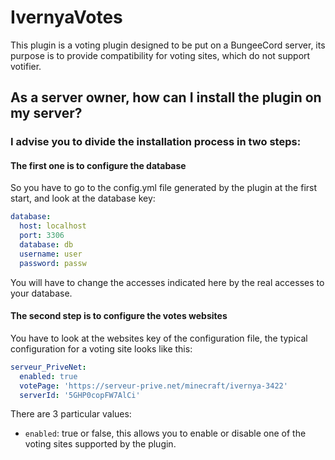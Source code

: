 # IvernyaVotes

This plugin is a voting plugin designed to be put on a BungeeCord server, its purpose is to provide compatibility for voting sites, which do not support votifier.

## As a server owner, how can I install the plugin on my server?

### I advise you to divide the installation process in two steps:

#### The first one is to configure the database
So you have to go to the config.yml file generated by the plugin at the first start, and look at the database key:
```yaml
database:
  host: localhost
  port: 3306
  database: db
  username: user 
  password: passw
```

You will have to change the accesses indicated here by the real accesses to your database.

#### The second step is to configure the votes websites
You have to look at the websites key of the configuration file, the typical configuration for a voting site looks like this:
```yaml
serveur_PriveNet:
  enabled: true
  votePage: 'https://serveur-prive.net/minecraft/ivernya-3422'
  serverId: '5GHP0copFW7AlCi'
```
There are 3 particular values:
- `enabled`: true or false, this allows you to enable or disable one of the voting sites supported by the plugin.
